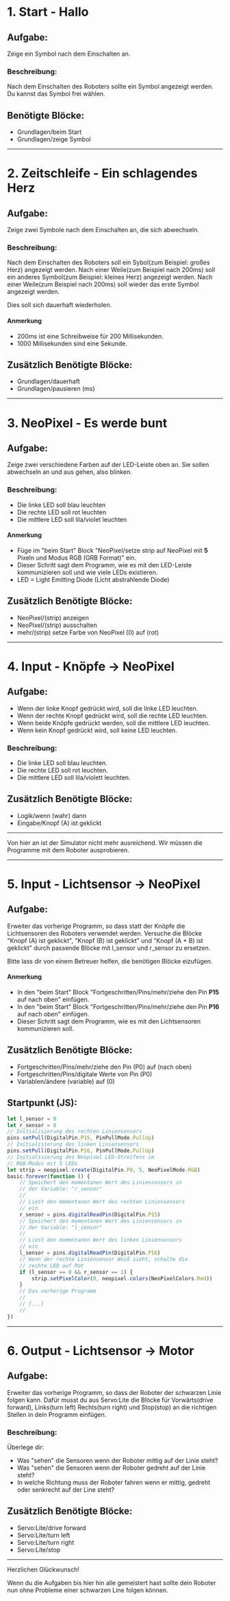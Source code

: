 # 1. Start - Hallo

## Aufgabe:
Zeige ein Symbol nach dem Einschalten an.

### Beschreibung:
Nach dem Einschalten des Roboters sollte ein Symbol angezeigt werden.
Du kannst das Symbol frei wählen.

## Benötigte Blöcke:
- Grundlagen/beim Start
- Grundlagen/zeige Symbol

---

# 2. Zeitschleife - Ein schlagendes Herz

## Aufgabe:
Zeige zwei Symbole nach dem Einschalten an, die sich abwechseln.

### Beschreibung:
Nach dem Einschalten des Roboters soll ein Sybol(zum Beispiel: großes Herz) angezeigt werden.
Nach einer Weile(zum Beispiel nach 200ms) soll ein anderes Symbol(zum Beispiel: kleines Herz) angezeigt werden.
Nach einer Weile(zum Beispiel nach 200ms) soll wieder das erste Symbol angezeigt werden.

Dies soll sich dauerhaft wiederholen.

#### Anmerkung
- 200ms ist eine Schreibweise für 200 Millisekunden.
- 1000 Millisekunden sind eine Sekunde.

## Zusätzlich Benötigte Blöcke:
- Grundlagen/dauerhaft
- Grundlagen/pausieren (ms)

---

# 3. NeoPixel - Es werde bunt
## Aufgabe:
Zeige zwei verschiedene Farben auf der LED-Leiste oben an.
Sie sollen abwechseln an und aus gehen, also blinken.

### Beschreibung:
- Die linke LED soll blau leuchten
- Die rechte LED soll rot leuchten
- Die mittlere LED soll lila/violet leuchten

#### Anmerkung
- Füge im "beim Start" Block "NeoPixel/setze strip auf NeoPixel mit **5** Pixeln und Modus RGB (GRB Format)" ein.
- Dieser Schritt sagt dem Programm, wie es mit den LED-Leiste kommunizieren soll und wie viele LEDs existieren.
- LED = Light Emitting Diode (Licht abstrahlende Diode)

## Zusätzlich Benötigte Blöcke:
- NeoPixel/(strip) anzeigen
- NeoPixel/(strip) ausschalten
- mehr/(strip) setze Farbe von NeoPixel (0) auf (rot)

---

# 4. Input - Knöpfe -> NeoPixel
## Aufgabe:
- Wenn der linke Knopf gedrückt wird, soll die linke LED leuchten.
- Wenn der rechte Knopf gedrückt wird, soll die rechte LED leuchten.
- Wenn beide Knöpfe gedrückt werden, soll die mittlere LED leuchten.
- Wenn kein Knopf gedrückt wird, soll keine LED leuchten.

### Beschreibung:
- Die linke LED soll blau leuchten.
- Die rechte LED soll rot leuchten.
- Die mittlere LED soll lila/violett leuchten.

## Zusätzlich Benötigte Blöcke:
- Logik/wenn (wahr) dann
- Eingabe/Knopf (A) ist geklickt

---

Von hier an ist der Simulator nicht mehr ausreichend.
Wir müssen die Programme mit dem Roboter ausprobieren.

---

# 5. Input - Lichtsensor -> NeoPixel
## Aufgabe:
Erweiter das vorherige Programm, so dass statt der Knöpfe die Lichtsensoren des Roboters verwendet werden.
Versuche die Blöcke "Knopf (A) ist geklickt", "Knopf (B) ist geklickt" und "Knopf (A + B) ist geklickt" durch passende Blöcke mit l_sensor und r_sensor zu ersetzen.

Bitte lass dir von einem Betreuer helfen, die benötigen Blöcke eizufügen.

#### Anmerkung
- In den "beim Start" Block "Fortgeschritten/Pins/mehr/ziehe den Pin **P15** auf nach oben" einfügen.
- In den "beim Start" Block "Fortgeschritten/Pins/mehr/ziehe den Pin **P16** auf nach oben" einfügen.
- Dieser Schritt sagt dem Programm, wie es mit den Lichtsensoren kommunizieren soll.

## Zusätzlich Benötigte Blöcke:
- Fortgeschritten/Pins/mehr/ziehe den Pin (P0) auf (nach oben)
- Fortgeschritten/Pins/digitale Werte von Pin (P0)
- Variablen/ändere (variable) auf (0)

## Startpunkt (JS):
```javascript
let l_sensor = 0
let r_sensor = 0
// Initialisierung des rechten Liniensensors
pins.setPull(DigitalPin.P15, PinPullMode.PullUp)
// Initialisierung des linken Liniensensors
pins.setPull(DigitalPin.P16, PinPullMode.PullUp)
// Initialisierung des Neopixel LED-Streifens im
// RGB-Modus mit 5 LEDs
let strip = neopixel.create(DigitalPin.P0, 5, NeoPixelMode.RGB)
basic.forever(function () {
    // Speichert den momentanen Wert des Liniensensors in
    // der Variable: "r_sensor"
    //
    // Liest den momentanen Wert des rechten Liniensensors
    // ein
    r_sensor = pins.digitalReadPin(DigitalPin.P15)
    // Speichert den momentanen Wert des Liniensensors in
    // der Variable: "l_sensor"
    //
    // Liest den momentanen Wert des linken Liniensensors
    // ein
    l_sensor = pins.digitalReadPin(DigitalPin.P16)
    // Wenn der rechte Liniensensor Weiß sieht, schalte die
    // rechte LED auf Rot
    if (l_sensor == 0 && r_sensor == 1) {
        strip.setPixelColor(0, neopixel.colors(NeoPixelColors.Red))
    }
    // Das vorherige Programm
    //
    // [...]
    //
})
```

---

# 6. Output - Lichtsensor -> Motor
## Aufgabe:
Erweiter das vorherige Programm, so dass der Roboter der schwarzen Linie folgen kann.
Dafür musst du aus Servo:Lite die Blöcke für
Vorwärts(drive forward), Links(turn left) Rechts(turn right) und Stop(stop) an die richtigen Stellen in dein Programm einfügen.

### Beschreibung:
Überlege dir:
- Was "sehen" die Sensoren wenn der Roboter mittig auf der Linie steht?
- Was "sehen" die Sensoren wenn der Roboter gedreht auf der Linie steht?
- In welche Richtung muss der Roboter fahren wenn er mittig, gedreht oder senkrecht auf der Line steht?

## Zusätzlich Benötigte Blöcke:
- Servo:Lite/drive forward
- Servo:Lite/turn left
- Servo:Lite/turn right
- Servo:Lite/stop

---

Herzlichen Glückwunsch!

Wenn du die Aufgaben bis hier hin alle gemeistert hast sollte dein Roboter nun ohne Probleme einer schwarzen Line folgen können.
